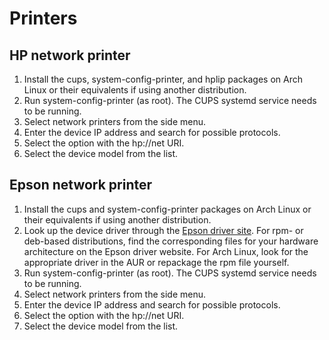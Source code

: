 # Printers

## HP network printer

1. Install the cups, system-config-printer, and hplip packages on Arch Linux or
   their equivalents if using another distribution.
2. Run system-config-printer (as root). The CUPS systemd service needs to be
   running.
3. Select network printers from the side menu.
4. Enter the device IP address and search for possible protocols.
5. Select the option with the hp://net URI.
6. Select the device model from the list.


## Epson network printer

1. Install the cups and system-config-printer packages on Arch Linux or their
   equivalents if using another distribution.
2. Look up the device driver through the [Epson driver
   site](http://download.ebz.epson.net/dsc/search/01/search/?OSC=LX). For rpm-
   or deb-based distributions, find the corresponding files for your hardware
   architecture on the Epson driver website. For Arch Linux, look for the
   appropriate driver in the AUR or repackage the rpm file yourself.
3. Run system-config-printer (as root). The CUPS systemd service needs to be
   running.
4. Select network printers from the side menu.
5. Enter the device IP address and search for possible protocols.
6. Select the option with the hp://net URI.
7. Select the device model from the list.
